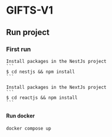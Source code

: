 # GIFTS-V1

## Run project

### First run
    Install packages in the NestJs project
    ```
    $ cd nestjs && npm install
    ```

    Install packages in the NextJs project
    ```
    $ cd reactjs && npm install
    ```

#### Run docker
```
docker compose up
```
